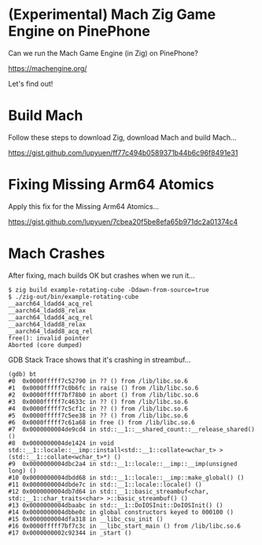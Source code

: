 # (Experimental) Mach Zig Game Engine on PinePhone

Can we run the Mach Game Engine (in Zig) on PinePhone?

https://machengine.org/

Let's find out!

# Build Mach

Follow these steps to download Zig, download Mach and build Mach...

https://gist.github.com/lupyuen/ff77c494b0589371b44b6c96f8491e31

# Fixing Missing Arm64 Atomics

Apply this fix for the Missing Arm64 Atomics...

https://gist.github.com/lupyuen/7cbea20f5be8efa65b971dc2a01374c4

# Mach Crashes

After fixing, mach builds OK but crashes when we run it...

```text
$ zig build example-rotating-cube -Ddawn-from-source=true
$ ./zig-out/bin/example-rotating-cube 
__aarch64_ldadd4_acq_rel
__aarch64_ldadd8_relax
__aarch64_ldadd4_acq_rel
__aarch64_ldadd8_relax
__aarch64_ldadd8_acq_rel
free(): invalid pointer
Aborted (core dumped)
```

GDB Stack Trace shows that it's crashing in streambuf...

```text
(gdb) bt
#0  0x0000fffff7c52790 in ?? () from /lib/libc.so.6
#1  0x0000fffff7c0b6fc in raise () from /lib/libc.so.6
#2  0x0000fffff7bf78b0 in abort () from /lib/libc.so.6
#3  0x0000fffff7c4633c in ?? () from /lib/libc.so.6
#4  0x0000fffff7c5cf1c in ?? () from /lib/libc.so.6
#5  0x0000fffff7c5ee38 in ?? () from /lib/libc.so.6
#6  0x0000fffff7c61a68 in free () from /lib/libc.so.6
#7  0x0000000004de9cd4 in std::__1::__shared_count::__release_shared() ()
#8  0x0000000004de1424 in void std::__1::locale::__imp::install<std::__1::collate<wchar_t> >(std::__1::collate<wchar_t>*) ()
#9  0x0000000004dbc2a4 in std::__1::locale::__imp::__imp(unsigned long) ()
#10 0x0000000004dbdd68 in std::__1::locale::__imp::make_global() ()
#11 0x0000000004dbde7c in std::__1::locale::locale() ()
#12 0x0000000004db7d64 in std::__1::basic_streambuf<char, std::__1::char_traits<char> >::basic_streambuf() ()
#13 0x0000000004dbaabc in std::__1::DoIOSInit::DoIOSInit() ()
#14 0x0000000004dbbe0c in global constructors keyed to 000100 ()
#15 0x0000000004dfa318 in __libc_csu_init ()
#16 0x0000fffff7bf7c3c in __libc_start_main () from /lib/libc.so.6
#17 0x0000000002c92344 in _start ()
```
